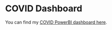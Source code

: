 # COVID Dashboard

You can find my [COVID PowerBI dashboard here](https://app.powerbi.com/view?r=eyJrIjoiZTI2M2IyYTAtZGQ5OC00MDQ0LThiMDAtMDBjOTlkNjVmMjFiIiwidCI6IjJmZmQ1ZTNjLWIyZDUtNDBjZS04OWViLTMyNDliNGIwOWRlNiIsImMiOjZ9).
